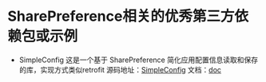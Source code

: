 # SharePreference相关的优秀第三方依赖包或示例

* SimpleConfig   这是一个基于 SharePreference 简化应用配置信息读取和保存的库，实现方式类似retrofit
源码地址：[SimpleConfig](https://github.com/BCsl/SimpleConfig) 文档：[doc](https://github.com/BCsl/SimpleConfig/blob/master/README_CN.md)
